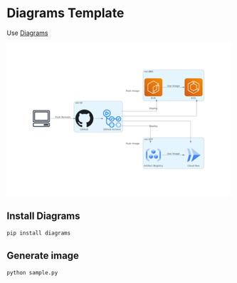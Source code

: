 # Diagrams Template

Use [Diagrams](https://diagrams.mingrammer.com)

![サンプル画像](/dist/sample.png)

## Install Diagrams

```bash
pip install diagrams
```

## Generate image

```bash
python sample.py
```
